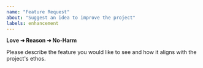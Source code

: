 ```yaml
---
name: "Feature Request"
about: "Suggest an idea to improve the project"
labels: enhancement
---
```


**Love ➜ Reason ➜ No-Harm**

Please describe the feature you would like to see and how it aligns with the project's ethos.

